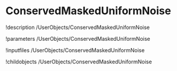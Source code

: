 <!-- MOOSE Documentation Stub: Remove this when content is added. -->

# ConservedMaskedUniformNoise
!description /UserObjects/ConservedMaskedUniformNoise

!parameters /UserObjects/ConservedMaskedUniformNoise

!inputfiles /UserObjects/ConservedMaskedUniformNoise

!childobjects /UserObjects/ConservedMaskedUniformNoise
